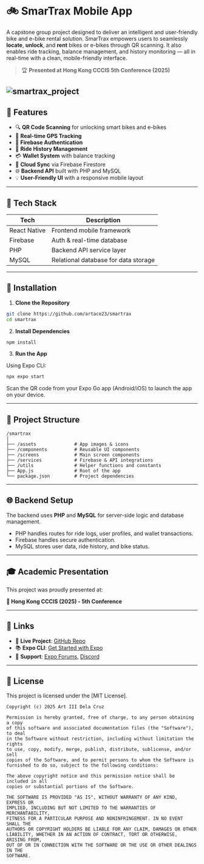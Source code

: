 # 🚲 SmarTrax Mobile App

A capstone group project designed to deliver an intelligent and user-friendly bike and e-bike rental solution. SmarTrax empowers users to seamlessly **locate**, **unlock**, and **rent** bikes or e-bikes through QR scanning. It also enables ride tracking, balance management, and history monitoring — all in real-time with a clean, mobile-friendly interface.

> 🏆 **Presented at Hong Kong CCCIS 5th Conference (2025)**

![smartrax_project](https://github.com/user-attachments/assets/54a9eca6-d100-4966-988e-727bc219c4d5)
---

## 📱 Features

* 🔍 **QR Code Scanning** for unlocking smart bikes and e-bikes
* 📍 **Real-time GPS Tracking**
* 🔐 **Firebase Authentication**
* 🧾 **Ride History Management**
* 💳 **Wallet System** with balance tracking
* 📡 **Cloud Sync** via Firebase Firestore
* 🌐 **Backend API** built with PHP and MySQL
* 💡 **User-Friendly UI** with a responsive mobile layout

---

## 💠 Tech Stack

| Tech         | Description                          |
| ------------ | ------------------------------------ |
| React Native | Frontend mobile framework            |
| Firebase     | Auth & real-time database            |
| PHP          | Backend API service layer            |
| MySQL        | Relational database for data storage |

---

## 🚀 Installation

1. **Clone the Repository**

```bash
git clone https://github.com/artace23/smartrax
cd smartrax
```

2. **Install Dependencies**

```bash
npm install
```

3. **Run the App**

Using Expo CLI:

```bash
npx expo start
```

Scan the QR code from your Expo Go app (Android/iOS) to launch the app on your device.

---

## 🧹 Project Structure

```
/smartrax
│
├── /assets              # App images & icons
├── /components          # Reusable UI components
├── /screens             # Main screen components
├── /services            # Firebase & API integrations
├── /utils               # Helper functions and constants
├── App.js               # Root of the app
└── package.json         # Project dependencies
```

---

## 🌐 Backend Setup

The backend uses **PHP** and **MySQL** for server-side logic and database management.

* PHP handles routes for ride logs, user profiles, and wallet transactions.
* Firebase handles secure authentication.
* MySQL stores user data, ride history, and bike status.

---

## 🎓 Academic Presentation

This project was proudly presented at:

**📍 Hong Kong CCCIS (2025) - 5th Conference**

---

## 📌 Links

* 🔗 **Live Project**: [GitHub Repo](https://github.com/artace23/smartrax)
* 📚 **Expo CLI**: [Get Started with Expo](https://docs.expo.dev/get-started/installation/)
* 💬 **Support**: [Expo Forums](https://forums.expo.dev/), [Discord](https://chat.expo.dev/)

---

## 📄 License

This project is licensed under the [MIT License].

```
Copyright (c) 2025 Art III Dela Cruz

Permission is hereby granted, free of charge, to any person obtaining a copy
of this software and associated documentation files (the "Software"), to deal
in the Software without restriction, including without limitation the rights
to use, copy, modify, merge, publish, distribute, sublicense, and/or sell
copies of the Software, and to permit persons to whom the Software is
furnished to do so, subject to the following conditions:

The above copyright notice and this permission notice shall be included in all
copies or substantial portions of the Software.

THE SOFTWARE IS PROVIDED "AS IS", WITHOUT WARRANTY OF ANY KIND, EXPRESS OR
IMPLIED, INCLUDING BUT NOT LIMITED TO THE WARRANTIES OF MERCHANTABILITY,
FITNESS FOR A PARTICULAR PURPOSE AND NONINFRINGEMENT. IN NO EVENT SHALL THE
AUTHORS OR COPYRIGHT HOLDERS BE LIABLE FOR ANY CLAIM, DAMAGES OR OTHER
LIABILITY, WHETHER IN AN ACTION OF CONTRACT, TORT OR OTHERWISE, ARISING FROM,
OUT OF OR IN CONNECTION WITH THE SOFTWARE OR THE USE OR OTHER DEALINGS IN THE
SOFTWARE.
```
